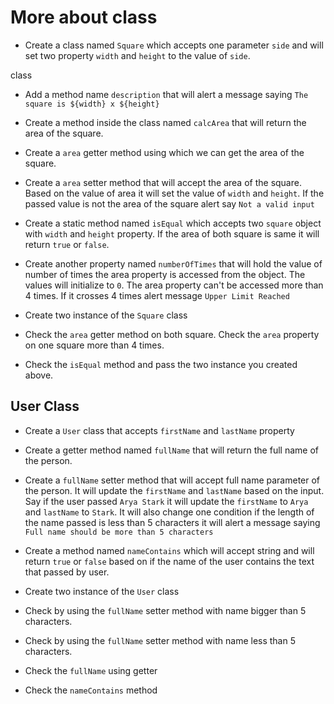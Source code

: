 # More about class

- Create a class named `Square` which accepts one parameter `side` and will set two property `width` and `height` to the value of `side`.

class

- Add a method name `description` that will alert a message saying `The square is ${width} x ${height}`

- Create a method inside the class named `calcArea` that will return the area of the square.

- Create a `area` getter method using which we can get the area of the square.

- Create a `area` setter method that will accept the area of the square. Based on the value of area it will set the value of `width` and `height`. If the passed value is not the area of the square alert say `Not a valid input`

- Create a static method named `isEqual` which accepts two `square` object with `width` and `height` property. If the area of both square is same it will return `true` or `false`.

- Create another property named `numberOfTimes` that will hold the value of number of times the area property is accessed from the object. The values will initialize to `0`. The area property can't be accessed more than 4 times. If it crosses 4 times alert message `Upper Limit Reached`

- Create two instance of the `Square` class

- Check the `area` getter method on both square. Check the `area` property on one square more than 4 times.

- Check the `isEqual` method and pass the two instance you created above.

## User Class

- Create a `User` class that accepts `firstName` and `lastName` property

- Create a getter method named `fullName` that will return the full name of the person.

- Create a `fullName` setter method that will accept full name parameter of the person. It will update the `firstName` and `lastName` based on the input. Say if the user passed `Arya Stark` it will update the `firstName` to `Arya` and `lastName` to `Stark`. It will also change one condition if the length of the name passed is less than 5 characters it will alert a message saying `Full name should be more than 5 characters`

- Create a method named `nameContains` which will accept string and will return `true` or `false` based on if the name of the user contains the text that passed by user.

- Create two instance of the `User` class

- Check by using the `fullName` setter method with name bigger than 5 characters.

- Check by using the `fullName` setter method with name less than 5 characters.

- Check the `fullName` using getter

- Check the `nameContains` method
